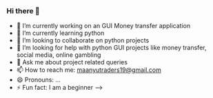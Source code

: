 ### Hi there 👋

- 🔭 I’m currently working on an GUI Money transfer application
- 🌱 I’m currently learning python
- 👯 I’m looking to collaborate on python projects
- 🤔 I’m looking for help with python GUI projects like money transfer, social media, online gambling
- 💬 Ask me about project related queries
- 📫 How to reach me: maanyutraders19@gmail.com
- 😄 Pronouns: ...
- ⚡ Fun fact: I am a beginner
-->
